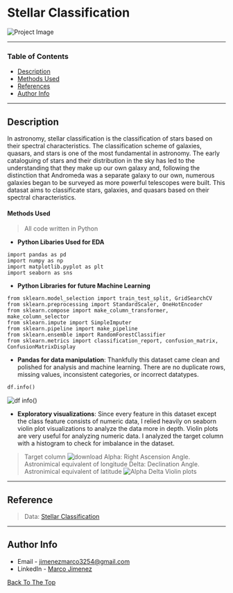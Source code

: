# Stellar Classification
![Project Image](https://astrobiology.nasa.gov/uploads/filer_public_thumbnails/filer_public/cf/29/cf294394-800d-4fc4-954d-78dba367de36/large_web.jpg__1240x510_q85_subject_location-620%2C254_subsampling-2.jpg)

---

### Table of Contents

- [Description](#description)
- [Methods Used](#methods-used)
- [References](#references)
- [Author Info](#author-info)

---

## Description
In astronomy, stellar classification is the classification of stars based on their spectral characteristics. The classification scheme of galaxies, quasars, and stars is one of the most fundamental in astronomy. The early cataloguing of stars and their distribution in the sky has led to the understanding that they make up our own galaxy and, following the distinction that Andromeda was a separate galaxy to our own, numerous galaxies began to be surveyed as more powerful telescopes were built. This datasat aims to classificate stars, galaxies, and quasars based on their spectral characteristics.


#### Methods Used
> All code written in Python
- **Python Libaries Used for EDA**
```
import pandas as pd
import numpy as np
import matplotlib.pyplot as plt
import seaborn as sns
```
- **Python Libraries for future Machine Learning**
```
from sklearn.model_selection import train_test_split, GridSearchCV
from sklearn.preprocessing import StandardScaler, OneHotEncoder
from sklearn.compose import make_column_transformer, make_column_selector
from sklearn.impute import SimpleImputer
from sklearn.pipeline import make_pipeline
from sklearn.ensemble import RandomForestClassifier
from sklearn.metrics import classification_report, confusion_matrix, ConfusionMatrixDisplay
```

- **Pandas for data manipulation**: Thankfully this dataset came clean and polished for analysis and machine learning. There are no duplicate rows, missing values, inconsistent categories, or incorrect datatypes. 
```python
df.info()
```
![df info()](https://user-images.githubusercontent.com/97704503/165173934-c60e3a26-97be-46a2-8309-403766194355.jpg)


- **Exploratory visualizations**: Since every feature in this dataset except the class feature consists of numeric data, I relied heavily on seaborn violin plot visualizations to analyze the data more in depth. Violin plots are very useful for analyzing numeric data. I analyzed the target column with a histogram to check for imbalance in the dataset.
> Target column
![download](https://user-images.githubusercontent.com/97704503/165180724-a0b0f702-fa1a-4bd4-95e8-cd1d3190c41d.png)
> Alpha: Right Ascension Angle. Astronimical equivalent of longitude
> Delta: Declination Angle. Astronimical equivalent of latitude
![Alpha   Delta Violin plots](https://user-images.githubusercontent.com/97704503/165169798-d66f0302-c1b0-4e5d-9054-dda79833d545.png)


---

## Reference
>Data: [Stellar Classification](https://www.kaggle.com/datasets/fedesoriano/stellar-classification-dataset-sdss17)
---

## Author Info

- Email - jimenezmarco3254@gmail.com
- LinkedIn - [Marco Jimenez](https://www.linkedin.com/in/marco-jimenez-50637922b/)

[Back To The Top](#Food-Sales-Predictions)
